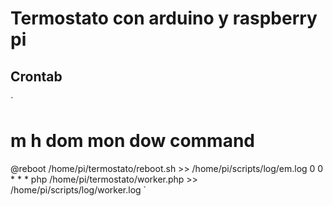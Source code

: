 # Termostato con arduino y raspberry pi





## Crontab
`
# m h  dom mon dow   command
@reboot                 /home/pi/termostato/reboot.sh >> /home/pi/scripts/log/em.log
0 0     * * *           php /home/pi/termostato/worker.php >> /home/pi/scripts/log/worker.log
`
